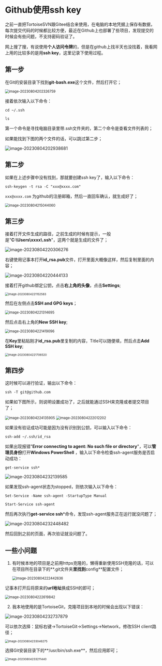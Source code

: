 # Github使用ssh key

之前一直把TortoiseSVN跟Gitee结合来使用，在电脑的本地凭据上保存有数据，每次提交代码的时候都比较方便，最近在Github上也部署了些项目，发现提交的时候会有些问题，不支持密码验证了。

网上搜了搜，有说使用**个人访问令牌**的，但是在github上找半天也没找着，我看网上用的比较多的是用**ssh key**，这里记录下使用过程。

## 第一步

在Git的安装目录下找到**git-bash.exe**这个文件，然后打开它；

<img src="image-20230804202326759.png" alt="image-20230804202326759" style="zoom:80%;" />



接着依次输入以下命令：

```
cd ~/.ssh
```

```
ls
```

第一个命令是寻找电脑目录里带.ssh文件夹的，第二个命令是查看文件列表的；

如果能找到下图的两个文件的话，可以跳过第二步；

![image-20230804202938681](image-20230804202938681.png)

## 第二步

如果在上述步骤中没有找到，那就要创建ssh key了，输入以下命令：

```
ssh-keygen -t rsa -C "xxx@xxxx.com"
```

`xxx@xxxx.com` 为github的注册邮箱，然后一直回车确认，就生成好了；

<img src="image-20230804215044060.png" alt="image-20230804215044060" style="zoom:80%;" />



## 第三步

接着打开文件生成的路径，之前生成的时候有提示，一般是"**C:\Users\xxxx\\.ssh**"，这两个就是生成的文件了；

<img src="image-20230804220306276.png" alt="image-20230804220306276"  />

右键使用记事本打开**id_rsa.pub**文件，打开里面大概像这样，然后复制里面的内容；

![image-20230804220444133](image-20230804220444133.png)

接着打开github绑定公钥，点击**右上角的头像**，点击**Settings**;

<img src="image-20230804221152583.png" alt="image-20230804221152583" style="zoom:67%;" />

然后在左侧点击**SSH and GPG keys**；

<img src="image-20230804221314695.png" alt="image-20230804221314695" style="zoom:80%;" />

然后点击右上角的**New SSH key**;

<img src="image-20230804221419096.png" alt="image-20230804221419096" style="zoom:80%;" />

在**Key**里粘贴刚才**id_rsa.pub**里复制的内容，Title可以随便填，然后点击**Add SSH key**;

<img src="image-20230804221706520.png" alt="image-20230804221706520" style="zoom: 67%;" />

## 第四步

这时候可以进行验证，输出以下命令：

```
ssh -T git@github.com
```

如果如下图所示，则说明设置成功了，之后就能通过SSH来克隆或者提交项目了；

<img src="image-20230804224135905.png" alt="image-20230804224135905" style="zoom:80%;" />

<img src="image-20230804222012202.png" alt="image-20230804222012202" style="zoom:80%;" />

如果没有验证成功可能是因为没有识别到公钥，可以输入以下命令：

```
ssh-add ~/.ssh/id_rsa
```

如果出现报错"**Error connecting to agent: No such file or directory**"，可以**管理员身份**打开**Windows PowerShell** ，输入以下命令检查ssh-agent服务是否启动成功：

```
get-service ssh*
```

![image-20230804232139585](image-20230804232139585.png)

如果发现ssh-agent状态为stopped，则依次输入以下命令：

```
Set-Service -Name ssh-agent -StartupType Manual
```

```
Start-Service ssh-agent
```

然后再次执行**get-service ssh***命令，发现ssh-agent服务正在运行就没问题了；

![image-20230804232448482](image-20230804232448482.png)

然后回到之前的页面，再次验证就没问题了。



## 一些小问题

1. 有时候本地的项目是之前用https克隆的，懒得重新使用SSH克隆的话，可以在项目所在目录下的**.git文件夹**里找到**config**配置文件；

   <img src="image-20230804222442636.png" alt="image-20230804222442636" style="zoom:80%;" />

记事本打开后将原来的**url地址**换成SSH的即可；

<img src="image-20230804222619842.png" alt="image-20230804222619842" style="zoom:80%;" />

2. 我本地使用的是TortoiseGit，克隆项目到本地的时候会出现以下错误：

![image-20230804232737879](image-20230804232737879.png)

可以依次选择：鼠标右键->TortoiseGit->Settings->Network，修改SSH client路径；

<img src="image-20230804233046275.png" alt="image-20230804233046275" style="zoom:67%;" />

选择Git安装目录下的**/usr/bin/ssh.exe**，然后应用即可；

<img src="image-20230804233211440.png" alt="image-20230804233211440" style="zoom:67%;" />

